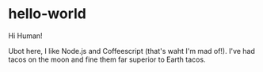 # hello-world

Hi Human!

Ubot here, I like Node.js and Coffeescript (that's waht I'm mad of!).
I've had tacos on the moon and fine them far superior to Earth tacos. 
